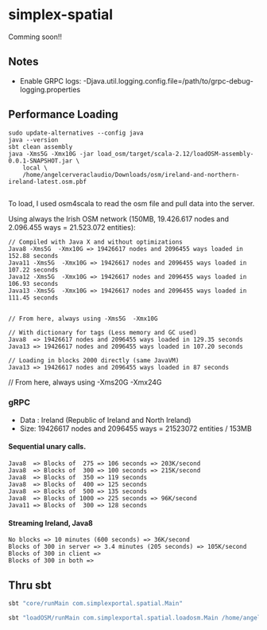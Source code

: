 # simplex-spatial

Comming soon!!

## Notes

- Enable GRPC logs: -Djava.util.logging.config.file=/path/to/grpc-debug-logging.properties

## Performance Loading

```
sudo update-alternatives --config java
java --version
sbt clean assembly
java -Xms5G -Xmx10G -jar load_osm/target/scala-2.12/loadOSM-assembly-0.0.1-SNAPSHOT.jar \
    local \
    /home/angelcerveraclaudio/Downloads/osm/ireland-and-northern-ireland-latest.osm.pbf 
 
```

To load, I used osm4scala to read the osm file and pull data into the server.

Using always the Irish OSM network (150MB, 19.426.617 nodes and 2.096.455 ways = 21.523.072 entities):

```
// Compiled with Java X and without optimizations
Java8 -Xms5G  -Xmx10G => 19426617 nodes and 2096455 ways loaded in 152.88 seconds
Java11 -Xms5G  -Xmx10G => 19426617 nodes and 2096455 ways loaded in 107.22 seconds
Java12 -Xms5G  -Xmx10G => 19426617 nodes and 2096455 ways loaded in 106.93 seconds
Java13 -Xms5G  -Xmx10G => 19426617 nodes and 2096455 ways loaded in 111.45 seconds


// From here, always using -Xms5G  -Xmx10G

// With dictionary for tags (Less memory and GC used)
Java8  => 19426617 nodes and 2096455 ways loaded in 129.35 seconds
Java13 => 19426617 nodes and 2096455 ways loaded in 107.20 seconds

// Loading in blocks 2000 directly (same JavaVM) 
Java13 => 19426617 nodes and 2096455 ways loaded in 87 seconds
```
// From here, always using -Xms20G  -Xmx24G

### gRPC
- Data : Ireland (Republic of Ireland and North Ireland)
- Size: 19426617 nodes and 2096455 ways = 21523072 entities / 153MB

#### Sequential unary calls.
```
Java8  => Blocks of  275 => 106 seconds => 203K/second
Java8  => Blocks of  300 => 100 seconds => 215K/second
Java8  => Blocks of  350 => 119 seconds
Java8  => Blocks of  400 => 125 seconds
Java8  => Blocks of  500 => 135 seconds
Java8  => Blocks of 1000 => 225 seconds => 96K/second
Java11 => Blocks of  300 => 128 seconds
```

#### Streaming Ireland, Java8 
```
No blocks => 10 minutes (600 seconds) => 36K/second
Blocks of 300 in server => 3.4 minutes (205 seconds) => 105K/second
Blocks of 300 in client =>
Blocks of 300 in both =>
```

## Thru sbt
```bash
sbt "core/runMain com.simplexportal.spatial.Main"
```

```bash
sbt "loadOSM/runMain com.simplexportal.spatial.loadosm.Main /home/angelcerveraclaudio/Downloads/osm/andorra-latest.osm.pbf"
```
